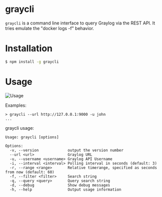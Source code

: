 # graycli

`graycli` is a command line interface to query Graylog via the REST API. It tries emulate the \"docker logs -f\" behavior.

Installation
============

```bash
$ npm install -g graycli
```

Usage
=====

![Usage](https://media.giphy.com/media/2vmjOC8G99RCBNadPN/giphy.gif)

Examples:

    > graycli --url http://127.0.0.1:9000 -u john
    ...

graycli usage:

    Usage: graycli [options]

    Options:
      -v, --version             output the version number
      --url <url>               Graylog URL
      -u, --username <username> Graylog API Username
      -i, --interval <interval> Polling interval in seconds (default: 3)
      -r, --range <range>       Relative timerange, specified as seconds from now (default: 60)
      -f, --filter <filter>     Search string
      -q, --query <query>       Query search string
      -d, --debug               Show debug messages
      -h, --help                Output usage information
